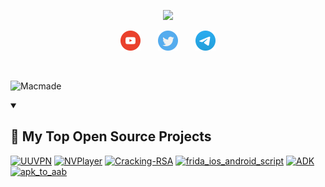  <!--
**nicolastinkl/nicolastinkl** is a ✨ _special_ ✨ repository because its `README.md` (this file) appears on your GitHub profile.

Here are some ideas to get you started:

- 🔭 I’m currently working on ...
- 🌱 I’m currently learning ...
- 👯 I’m looking to collaborate on ...
- 🤔 I’m looking for help with ...
- 💬 Ask me about ...
- 📫 How to reach me: ...
- 😄 Pronouns: ...
- ⚡ Fun fact: ... 
-->


<p align="center">
  <!-- Typing SVG by DenverCoder1 - https://github.com/DenverCoder1/readme-typing-svg -->
  <a href="https://github.com/DenverCoder1/readme-typing-svg">
    <img src="https://readme-typing-svg.demolab.com/?lines=Full-stack%20web%20and%20app%20developer;Experienced%20UI%2FUX%20Designer;10%2B%20years%20of%20coding%20experience;Always%20learning%20new%20things&font=Fira%20Code&center=true&width=440&height=45&color=f75c7e&vCenter=true&pause=1000&size=22" /></a>
</p>

<!-- Social icons section -->
<p align="center">
  <a href="https://www.youtube.com/c/dcgzeus"><img width="32px" alt="Youtube"  title="Youtube" src="https://raw.githubusercontent.com/nicolastinkl/nicolastinkl/main/youtube.png"/></a>
  &#8287;&#8287;&#8287;&#8287;&#8287;
  <a href="https://twitter.com/dcgzeus"><img width="32px" alt="Twitter" title="Twitter" src="https://raw.githubusercontent.com/nicolastinkl/nicolastinkl/main/twitter.png"/></a>
	&#8287;&#8287;&#8287;&#8287;&#8287;
  <a href="https://t.me/dcgzeus"><img width="32px" alt="Twitter" title="Twitter" src="https://raw.githubusercontent.com/nicolastinkl/nicolastinkl/main/telegram.png"/></a>
</p>

<br/>

![Macmade](nyan-cat.gif "Macmade")
 

 <details open> 
  <summary><h2>📘 My Top Open Source Projects</h2></summary>

  <!-- Repo info cards - https://github.com/anuraghazra/github-readme-stats -->
  <!-- Small repo cards (fork) - https://github.com/nicolastinkl/github-readme-stats -->
  <p align="left">
    <a href="https://github.com/nicolastinkl/UUVPN"><img width="278" src="https://denvercoder1-github-readme-stats.vercel.app/api/pin/?username=nicolastinkl&repo=UUVPN&theme=transparent" alt="UUVPN"></a>
   <a href="https://github.com/nicolastinkl/NVPlayer"><img width="278" src="https://denvercoder1-github-readme-stats.vercel.app/api/pin/?username=nicolastinkl&repo=NVPlayer&theme=transparent" alt="NVPlayer"></a>
    <a href="https://github.com/nicolastinkl/Haose-Learning-Cracking-RSA"><img width="278" src="https://denvercoder1-github-readme-stats.vercel.app/api/pin?username=nicolastinkl&repo=Haose-Learning-Cracking-RSA&theme=transparent" alt="Cracking-RSA"></a>
    <a href="https://github.com/nicolastinkl/frida_ios_android_script"><img width="278" src="https://denvercoder1-github-readme-stats.vercel.app/api/pin/?username=nicolastinkl&repo=frida_ios_android_script&theme=transparent" alt="frida_ios_android_script"></a>
    <a href="https://github.com/nicolastinkl/ADK"><img width="278" src="https://denvercoder1-github-readme-stats.vercel.app/api/pin/?username=nicolastinkl&repo=ADK&theme=transparent" alt="ADK"></a>
    <a href="https://github.com/nicolastinkl/apk_to_aab"><img width="278" src="https://denvercoder1-github-readme-stats.vercel.app/api/pin/?username=nicolastinkl&repo=apk_to_aab&theme=transparent" alt="apk_to_aab"></a>
  
  </p>

</details>
